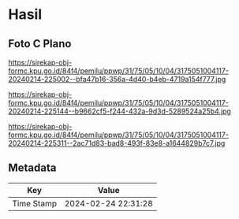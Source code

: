# Hasil

## Foto C Plano

https://sirekap-obj-formc.kpu.go.id/84f4/pemilu/ppwp/31/75/05/10/04/3175051004117-20240214-225002--bfa47b16-356a-4d40-b4eb-4719a154f777.jpg

https://sirekap-obj-formc.kpu.go.id/84f4/pemilu/ppwp/31/75/05/10/04/3175051004117-20240214-225144--b9662cf5-f244-432a-9d3d-5289524a25b4.jpg

https://sirekap-obj-formc.kpu.go.id/84f4/pemilu/ppwp/31/75/05/10/04/3175051004117-20240214-225311--2ac71d83-bad8-493f-83e8-a1644829b7c7.jpg


## Metadata

| Key        | Value               |
| ---------- | ------------------- |
| Time Stamp | 2024-02-24 22:31:28 |



